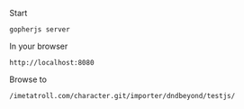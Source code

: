 Start
```
gopherjs server
```

In your browser
```
http://localhost:8080
```

Browse to
```
/imetatroll.com/character.git/importer/dndbeyond/testjs/
```
